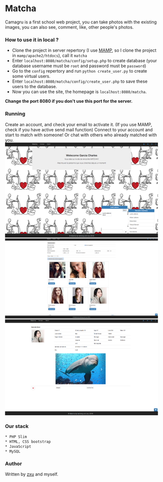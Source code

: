 # Matcha

Camagru is a first school web project, you can take photos with the existing images, you can also see, comment, like, other people's photos.

### How to use it in local ?

 - Clone the project in server repertory (I use [MAMP](https://www.mamp.info/en/), so I clone the project in `mamp/apache2/htdocs`), call it `matcha`
 - Enter `localhost:8080/matcha/config/setup.php` to create database (your database username must be `root` and password must be `password`)
 - Go to the `config` repertory and run `python create_user.py` to create some virtual users.
 - Enter `localhost:8080/matcha/config/create_user.php` to save these users to the database.
 - Now you can use the site, the homepage is `localhost:8080/matcha`.

**Change the port 8080 if you don't use this port for the server.**

### Running

Create an account, and check your email to activate it. (If you use MAMP, check if you have active send mail function)
Connect to your account and start to match with someone! Or chat with others who already matched with you.
![matcha](./assets/matcha.png)
![matcha](./assets/matcha1.png)
![matcha](./assets/matcha2.png)

### Our stack

	* PHP Slim
	* HTML, CSS bootstrap
	* JavaScript
	* MySQL

### Author

Written by [zxu](https://github.com/zhudax) and myself.
